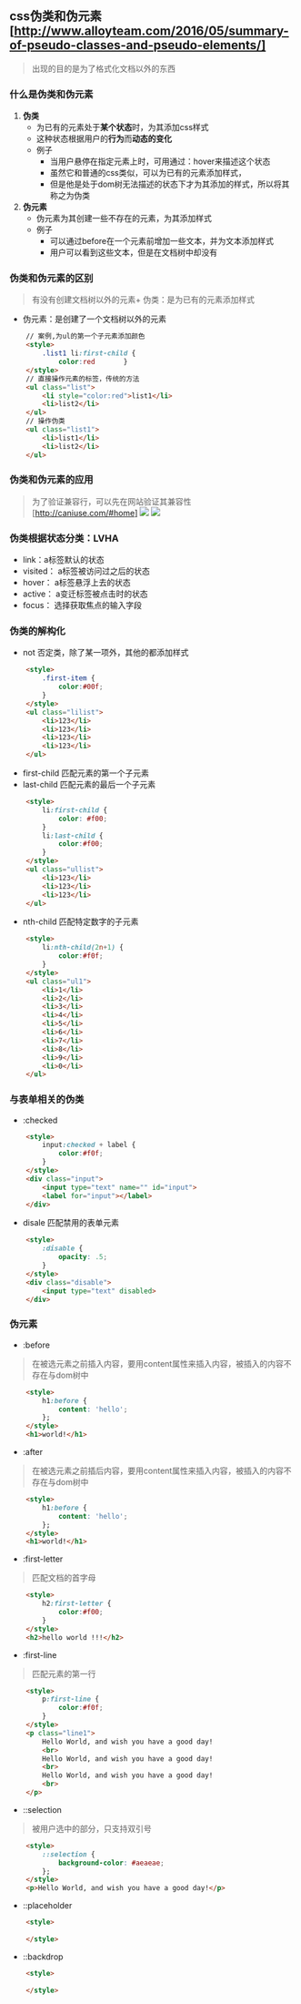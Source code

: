 ## css伪类和伪元素[http://www.alloyteam.com/2016/05/summary-of-pseudo-classes-and-pseudo-elements/]
> 出现的目的是为了格式化文档以外的东西

### 什么是伪类和伪元素
1. **伪类**
	+ 为已有的元素处于**某个状态**时，为其添加css样式
	+ 这种状态根据用户的**行为**而**动态的变化**
	+ 例子
		- 当用户悬停在指定元素上时，可用通过：hover来描述这个状态
		- 虽然它和普通的css类似，可以为已有的元素添加样式，
		- 但是他是处于dom树无法描述的状态下才为其添加的样式，所以将其称之为伪类
2. **伪元素**
	+ 伪元素为其创建一些不存在的元素，为其添加样式
	+ 例子
		- 可以通过before在一个元素前增加一些文本，并为文本添加样式
		- 用户可以看到这些文本，但是在文档树中却没有

### 伪类和伪元素的区别
> 有没有创建文档树以外的元素+ 伪类：是为已有的元素添加样式
+ 伪元素：是创建了一个文档树以外的元素

```html
	// 案例,为ul的第一个子元素添加颜色
	<style>
		.list1 li:first-child {
			color:red		}
	</style>
	// 直接操作元素的标签，传统的方法
	<ul class="list">
		<li style="color:red">list1</li>
		<li>list2</li>
	</ul>
	// 操作伪类
	<ul class="list1">
		<li>list1</li>
		<li>list2</li>
	</ul>
```

### 伪类和伪元素的应用
> 为了验证兼容行，可以先在网站验证其兼容性	[http://caniuse.com/#home]
![](../../image/pseduo-class/pseduo.png)
![](../../image/pseduo-class/pseduo-class.png)

### 伪类根据状态分类：LVHA
+ link：a标签默认的状态
+ visited： a标签被访问过之后的状态
+ hover： a标签悬浮上去的状态
+ active： a变迁标签被点击时的状态
+ focus： 选择获取焦点的输入字段


### 伪类的解构化
+ not 否定类，除了某一项外，其他的都添加样式

```html
	<style>
		.first-item {
			color:#00f;
		}
	</style>
	<ul class="lilist">
		<li>123</li>
		<li>123</li>
		<li>123</li>
		<li>123</li>
	</ul>
```

+ first-child 匹配元素的第一个子元素
+ last-child 匹配元素的最后一个子元素

```html
	<style>
		li:first-child {
			color: #f00;
		}
		li:last-child {
			color:#f00;
		}
	</style>
	<ul class="ullist">
		<li>123</li>
		<li>123</li>
		<li>123</li>
	</ul>
```

+ nth-child 匹配特定数字的子元素

```html
	<style>
		li:nth-child(2n+1) {
			color:#f0f;
		}
	</style>
	<ul class="ul1">
		<li>1</li>
		<li>2</li>
		<li>3</li>
		<li>4</li>
		<li>5</li>
		<li>6</li>
		<li>7</li>
		<li>8</li>
		<li>9</li>
		<li>0</li>
	</ul>
```

### 与表单相关的伪类
+ :checked

```html
	<style>
		input:checked + label {
			color:#f0f;
		}
	</style>
	<div class="input">
		<input type="text" name="" id="input">
		<label for="input"></label>
	</div>
```

+ disale 匹配禁用的表单元素

```html
	<style>
		:disable {
			opacity: .5;
		}
	</style>
	<div class="disable">
		<input type="text" disabled>
	</div>
```

### 伪元素
+ :before
> 在被选元素之前插入内容，要用content属性来插入内容，被插入的内容不存在与dom树中

```html
	<style>
		h1:before {
			content: 'hello';
		};
	</style>
	<h1>world!</h1>

```

+ :after
> 在被选元素之前插后内容，要用content属性来插入内容，被插入的内容不存在与dom树中

```html
	<style>
		h1:before {
			content: 'hello';
		};
	</style>
	<h1>world!</h1>

```
+ :first-letter
> 匹配文档的首字母

```html
	<style>
		h2:first-letter {
			color:#f00;
		}
	</style>
	<h2>hello world !!!</h2>

```
+ :first-line
>匹配元素的第一行

```html
	<style>
		p:first-line {
			color:#f0f;
		}
	</style>
	<p class="line1">
		Hello World, and wish you have a good day!
		<br>
		Hello World, and wish you have a good day!
		<br>
		Hello World, and wish you have a good day!
		<br>
	</p>
```
+ ::selection
> 被用户选中的部分，只支持双引号

```html
	<style>
		::selection {
			background-color: #aeaeae;
		};
	</style>
	<p>Hello World, and wish you have a good day!</p>

```
+ ::placeholder
>

```html
	<style>
		
	</style>

```
+ ::backdrop
>

```html
	<style>
		
	</style>

```




























